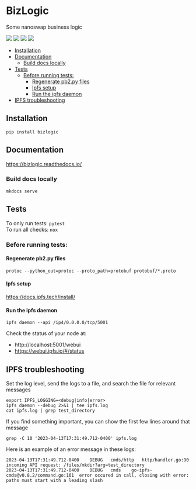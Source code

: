 # BizLogic

Some nanoswap business logic

![](https://img.shields.io/readthedocs/ipfsclient?label=readthedocs)
![](https://img.shields.io/github/actions/workflow/status/nanoswap/ipfsclient/test.yml?label=tests)
![](https://img.shields.io/snyk/vulnerabilities/github/nanoswap/ipfsclient)
![](https://img.shields.io/pypi/pyversions/ipfsclient)

- [Installation](#installation)
- [Documentation](#documentation)
  * [Build docs locally](#build-docs-locally)
- [Tests](#tests)
  * [Before running tests:](#before-running-tests-)
    + [Regenerate pb2.py files](#regenerate-pb2py-files)
    + [Ipfs setup](#ipfs-setup)
    + [Run the ipfs daemon](#run-the-ipfs-daemon)
- [IPFS troubleshooting](#ipfs-troubleshooting)

## Installation

```
pip install bizlogic
```

## Documentation

https://bizlogic.readthedocs.io/

### Build docs locally
`mkdocs serve`

## Tests
To only run tests: `pytest`  
To run all checks: `nox`

### Before running tests:

#### Regenerate pb2.py files 
```
protoc --python_out=protoc --proto_path=protobuf protobuf/*.proto
```

#### Ipfs setup
https://docs.ipfs.tech/install/  

#### Run the ipfs daemon
```
ipfs daemon --api /ip4/0.0.0.0/tcp/5001
```
Check the status of your node at:
  - http://localhost:5001/webui
  - https://webui.ipfs.io/#/status


## IPFS troubleshooting

Set the log level, send the logs to a file, and search the file for relevant messages
```
export IPFS_LOGGING=<debug|info|error>
ipfs daemon --debug 2>&1 | tee ipfs.log
cat ipfs.log | grep test_directory
```

If you find something important, you can show the first few lines around that message
```
grep -C 10 '2023-04-13T17:31:49.712-0400' ipfs.log
```

Here is an example of an error message in these logs:
```
2023-04-13T17:31:49.712-0400	DEBUG	cmds/http	http/handler.go:90	incoming API request: /files/mkdir?arg=test_directory
2023-04-13T17:31:49.712-0400	DEBUG	cmds	go-ipfs-cmds@v0.8.2/command.go:161	error occured in call, closing with error: paths must start with a leading slash
```
